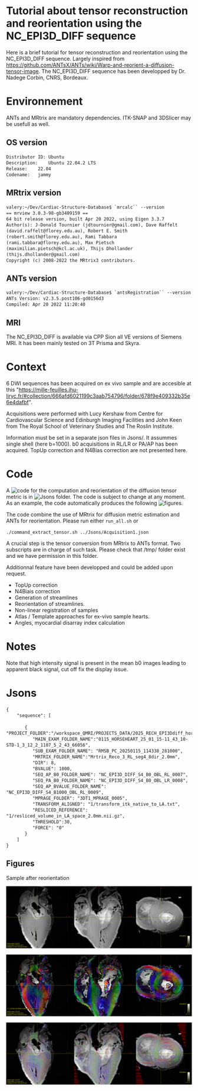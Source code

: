 # Tutorial about tensor reconstruction and reorientation using the NC_EPI3D_DIFF sequence  

Here is a brief tutorial for tensor reconstruction and reorientation using the NC_EPI3D_DIFF sequence. Largely inspired from https://github.com/ANTsX/ANTs/wiki/Warp-and-reorient-a-diffusion-tensor-image. The NC_EPI3D_DIFF sequence has been developped by Dr. Nadege Corbin, CNRS, Bordeaux.



# Environnement

ANTs and MRtrix are mandatory dependencies. ITK-SNAP and 3DSlicer may be usefull as well. 

## OS version
```
Distributor ID:	Ubuntu
Description:	Ubuntu 22.04.2 LTS
Release:	22.04
Codename:	jammy
 ```
## MRtrix version
```
valery:~/Dev/Cardiac-Structure-Database$ `mrcalc`` --version
== mrview 3.0.3-98-gb3409159 ==
64 bit release version, built Apr 20 2022, using Eigen 3.3.7
Author(s): J-Donald Tournier (jdtournier@gmail.com), Dave Raffelt (david.raffelt@florey.edu.au), Robert E. Smith (robert.smith@florey.edu.au), Rami Tabbara (rami.tabbara@florey.edu.au), Max Pietsch (maximilian.pietsch@kcl.ac.uk), Thijs Dhollander (thijs.dhollander@gmail.com)
Copyright (c) 2008-2022 the MRtrix3 contributors.
```
## ANTs version
```
valery:~/Dev/Cardiac-Structure-Database$ `antsRegistration`` --version
ANTs Version: v2.3.5.post106-gd0156d3
Compiled: Apr 20 2022 11:20:40
```

## MRI

The NC_EPI3D_DIFF is available via CPP Sion all VE versions of Siemens MRI. It has been mainly tested on 3T Prisma and Skyra. 

# Context

6 DWI sequences has been acquired on ex vivo sample and are accesible at this "https://mille-feuilles.ihu-liryc.fr/#collection/666afd6021199c3aab754796/folder/678f9e409332b35e6e4dafbf".

Acquisitions were performed with Lucy Kershaw from Centre for Cardiovascular Science and Edinburgh Imaging Facilities and John Keen from The Royal School of Veterinary Studies and The Roslin Institute.

Information must be set in a separate json files in Jsons/. It assummes single shell (here b=1000).
b0 acquisitions in RL/LR or PA/AP has been acquired. TopUp correction and N4Bias correction are not presented here.

# Code 

A ![code](Code) for the computation and reorientation of the diffusion tensor metric is in ![Jsons](Jsons) folder. The code is subject to change at any moment. As an example, the code automatically produces the following ![figures](Figures).

The code combine the use of MRtrix for diffusion metric estimation and ANTs for reorientation.
Please run either  `run_all.sh` or

```
./command_extract_tensor.sh ../Jsons/Acquisition1.json
```

A crucial step is the tensor conversion from MRtrix to ANTs format. Two subscripts are in charge of such task.
Please check that /tmp/ folder exist and we have permission in this folder.

Additionnal feature have been developped and could be added upon request.

* TopUp correction
* N4Biais correction
* Generation of streamlines 
* Reorientation of streamlines.
* Non-linear registration of samples
* Atlas / Template approaches for ex-vivo sample hearts.
* Angles, myocardial disarray index calculation

# Notes

Note that high intensity signal is present in the mean b0 images leading to apparent black signal, cut off fix the display issue.

# Jsons

```
{
    "sequence": [
 
       {  "PROJECT_FOLDER":"/workspace_QMRI/PROJECTS_DATA/2025_RECH_EPI3Ddiff_horse/",
          "MAIN_EXAM_FOLDER_NAME":"0115_HORSEHEART_25_01_15-11_43_10-STD-1_3_12_2_1107_5_2_43_66056",
          "SUB_EXAM_FOLDER_NAME": "RMSB_PC_20250115_114338_281000",
          "MRTRIX_FOLDER_NAME":"Mrtrix_Reco_3_RL_seg4_8dir_2.0mm",
          "DIR": 8,
          "BVALUE": 1000,
          "SEQ_AP_B0_FOLDER_NAME": "NC_EPI3D_DIFF_S4_B0_OBL_RL_0007",         
          "SEQ_PA_B0_FOLDER_NAME": "NC_EPI3D_DIFF_S4_B0_OBL_LR_0008",
          "SEQ_AP_BVALUE_FOLDER_NAME": "NC_EPI3D_DIFF_S4_B1000_OBL_RL_0009",         
          "MPRAGE_FOLDER": "3DT1_MPRAGE_0005", 
          "TRANSFORM_ALIGNED": "1/transform_itk_native_to_LA.txt",
          "RESLICED_REFERENCE": "1/resliced_volume_in_LA_space_2.0mm.nii.gz",
          "THRESHOLD":30,
          "FORCE": "0"
       }      
    ]
}    
```    

## Figures

Sample after reorientation

![Alt text](Figures/figure_large_fov_anatomical_0000.png)


![Alt text](Figures/figure_large_fov_overlay_0000.png) 

![Alt text](Figures/figure_large_fov_fixel_0000.png) 
